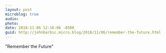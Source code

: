 ```yaml
---
layout: post
microblog: true
audio: 
photo: 
date: 2018-11-06 12:16:06 -0500
guid: http://johnbarbic.micro.blog/2018/11/06/remember-the-future.html
---
```

"Remember the Future"
